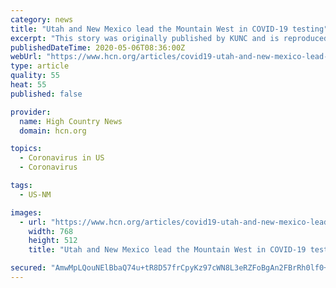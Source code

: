 ```yaml
---
category: news
title: "Utah and New Mexico lead the Mountain West in COVID-19 testing"
excerpt: "This story was originally published by KUNC and is reproduced here as part of the SoJo Exchange of COVID-19 stories from the Solutions Journalism Network. Testing is considered a"
publishedDateTime: 2020-05-06T08:36:00Z
webUrl: "https://www.hcn.org/articles/covid19-utah-and-new-mexico-lead-the-mountain-west-in-covid-19-testing"
type: article
quality: 55
heat: 55
published: false

provider:
  name: High Country News
  domain: hcn.org

topics:
  - Coronavirus in US
  - Coronavirus

tags:
  - US-NM

images:
  - url: "https://www.hcn.org/articles/covid19-utah-and-new-mexico-lead-the-mountain-west-in-covid-19-testing/bigimage_large"
    width: 768
    height: 512
    title: "Utah and New Mexico lead the Mountain West in COVID-19 testing"

secured: "AmwMpLQouNElBbaQ74u+tR8D57frCpyKz97cWN8L3eRZFoBgAn2FBrRh0lf0+cR5MH6yCSYtTvBG6lsKYVjglXoH67BYEgWm1I+V00QGWvVSsQwVFck8mEc+IQrwO7AG0afjLNotY+DF1nbzi4GgJdR0pZcssCmxZNII/wjkRL4Y+gpOBQ1QeURL/wB64x2EM0WgD/yEr2qnHvPoifPxYw1Xw0aygd4aWGL3Kzlggu7nZM/w6VYJ3tVuEkErVWobjsWF3d86HEiYKeMw5Rlt53mJWjsNzlmxdYfFj3YeCoUINTq1ATuONRnSUEc9QB8ziV3XgK0qHZWXgFj0uuj+QBkXBUdhnV757No4d3M+gH5siC9v8tc7nK4oxFi6ctJbEQN/lDURYZzh57msbhQ7sTyIyLPplRLBAHacj6W8W6hdhIKF62mqiVtcJqdc3jObcBrbwxVHJZqOXeow4RW419tYPuO2VRLy1t20eMaRpn8=;xMvgm7VqIVSSfmADFW11+g=="
---
```


